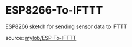 # ESP8266-To-IFTTT
ESP8266 sketch for sending sensor data to IFTTT

source: [mylob/ESP-To-IFTTT](https://github.com/mylob/ESP-To-IFTTT)